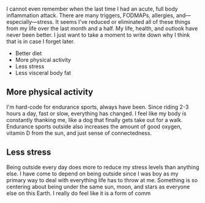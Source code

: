 I cannot even remember when the last time I had an acute, full body inflammation attack. There are many triggers, FODMAPs, allergies, and—especially—stress. It seems I've reduced or eliminated all of these things from my life over the last month and a half. My life, health, and outlook have never been better. I just want to take a moment to write down why I think that is in case I forget later.

- Better diet
- More physical activity
- Less stress
- Less visceral body fat

## More physical activity

I'm hard-code for endurance sports, always have been. Since riding 2-3 hours a day, fast or slow, everything has changed. I feel like my body is constantly thanking me, like a dog that finally gets take out for a walk. Endurance sports outside also increases the amount of good oxygen, vitamin D from the sun, and just sense of connectedness.

## Less stress

Being outside every day does more to reduce my stress levels than anything else. I have come to depend on being outside since I was boy as my primary way to deal with everything life has to throw at me. Something is so centering about being under the same sun, moon, and stars as everyone else on this Earth. I really do feel like it is a form of comm